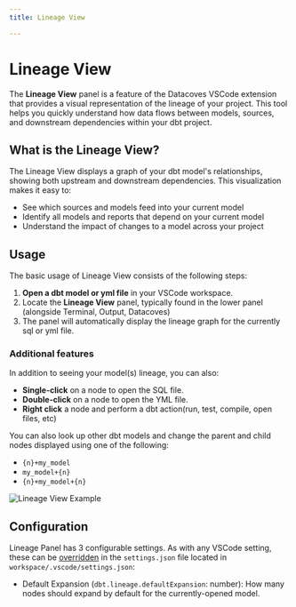 ```yaml
---
title: Lineage View

---
```

# Lineage View 

The **Lineage View** panel is a feature of the Datacoves VSCode extension that provides a visual representation of the lineage of your project. This tool helps you quickly understand how data flows between models, sources, and downstream dependencies within your dbt project.

## What is the Lineage View?

The Lineage View displays a graph of your dbt model's relationships, showing both upstream and downstream dependencies. This visualization makes it easy to:

- See which sources and models feed into your current model
- Identify all models and reports that depend on your current model
- Understand the impact of changes to a model across your project

## Usage

The basic usage of Lineage View consists of the following steps:

1. **Open a dbt model or yml file** in your VSCode workspace.
2. Locate the **Lineage View** panel, typically found in the lower panel (alongside Terminal, Output, Datacoves)
3. The panel will automatically display the lineage graph for the currently sql or yml file.

### Additional features

In addition to seeing your model(s) lineage, you can also:

- **Single-click** on a node to open the SQL file.
- **Double-click** on a node to open the YML file.
- **Right click** a node and perform a dbt action(run, test, compile, open files, etc)

You can also look up other dbt models and change the parent and child nodes displayed using one of the following:
  -  `{n}+my_model`
  -  `my_model+{n}`
  -  `{n}+my_model+{n}`

![Lineage View Example](../assets/lineage_view_with_model.png)

## Configuration

Lineage Panel has 3 configurable settings. As with any VSCode setting, these can be [overridden](/docs/how-tos/vs-code/override) in the `settings.json` file located in `workspace/.vscode/settings.json`:

- Default Expansion (`dbt.lineage.defaultExpansion`: number): How many nodes should expand by default for the currently-opened model.
